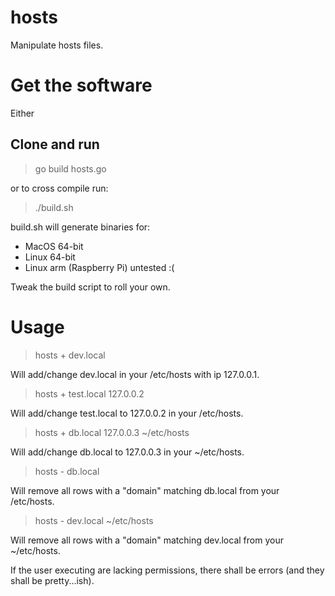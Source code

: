 # hosts
Manipulate hosts files.

# Get the software

Either 

## Clone and run

> go build hosts.go

or to cross compile run:

> ./build.sh

build.sh will generate binaries for:

* MacOS 64-bit
* Linux 64-bit
* Linux arm (Raspberry Pi) untested :(

Tweak the build script to roll your own.

# Usage

> hosts + dev.local

Will add/change dev.local in your /etc/hosts with ip 127.0.0.1.

> hosts + test.local 127.0.0.2

Will add/change test.local to 127.0.0.2 in your /etc/hosts.

> hosts + db.local 127.0.0.3 ~/etc/hosts

Will add/change db.local to 127.0.0.3 in your
~/etc/hosts.

> hosts - db.local

Will remove all rows with a "domain" matching db.local from your /etc/hosts.

> hosts - dev.local ~/etc/hosts

Will remove all rows with a "domain" matching dev.local from your ~/etc/hosts.

If the user executing are lacking permissions, there shall be errors (and they shall be pretty...ish).

